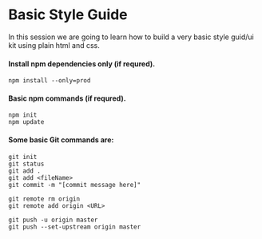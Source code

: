 # Basic Style Guide

In this session we are going to learn how to build a very basic style guid/ui kit using plain html and css.

#### Install npm dependencies only (if requred).

`npm install --only=prod`

#### Basic npm commands (if requred).

```
npm init
npm update
```

#### Some basic Git commands are:

```
git init
git status
git add .
git add <fileName>
git commit -m "[commit message here]"

git remote rm origin
git remote add origin <URL>

git push -u origin master
git push --set-upstream origin master
```
